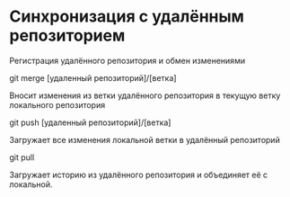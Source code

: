 # Синхронизация с удалённым репозиторием

Регистрация удалённого репозитория и обмен изменениями

git merge [удаленный репозиторий]/[ветка]

Вносит изменения из ветки удалённого репозитория в текущую ветку локального репозитория

git push [удаленный репозиторий]/[ветка]

Загружает все изменения локальной ветки в удалённый репозиторий

git pull

Загружает историю из удалённого репозитория и объединяет её с локальной.